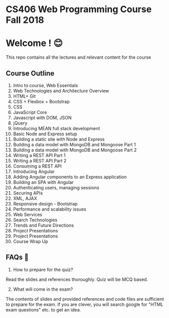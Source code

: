 # CS406 Web Programming Course Fall 2018

# Welcome ! :blush: 

This repo contains all the lectures and relevant content for the course 
## Course Outline
1. Intro to course, Web Essentials
2. Web Technologies and Architecture Overview
3. HTML+ Git
4. CSS + Flexbox + Bootstrap
5. CSS 
6. JavaScript Core
7. Javascript with DOM, JSON
8. jQuery
9. Introducing MEAN full stack development
10. Basic Node and Express setup
11. Building a static site with Node and Express
12. Building a data model with MongoDB and Mongoose Part 1
13. Building a data model with MongoDB and Mongoose Part 2
14. Writing a REST API Part 1
15. Writing a REST API Part 2
16. Consuming a REST API
17. Introducing Angular
18. Adding Angular components to an Express application
19. Building an SPA with Angular
20. Authenticating users, managing sessions
21. Securing APIs
22. XML, AJAX
23. Responsive design - Bootstrap
24. Performance and scalability issues
25. Web Services
26. Search Technologies
27. Trends and Future Directions
28. Project Presentations
29. Project Presentations
30. Course Wrap Up


## FAQs :gem:

1. How to prepare for the quiz?

Read the slides and references thoroughly. Quiz will be MCQ based.

2. What will come in the exam?

The contents of slides and provided references and code files are sufficient to prepare for the exam. If you are clever, you will search google for "HTML exam questions" etc. to get an idea. 
